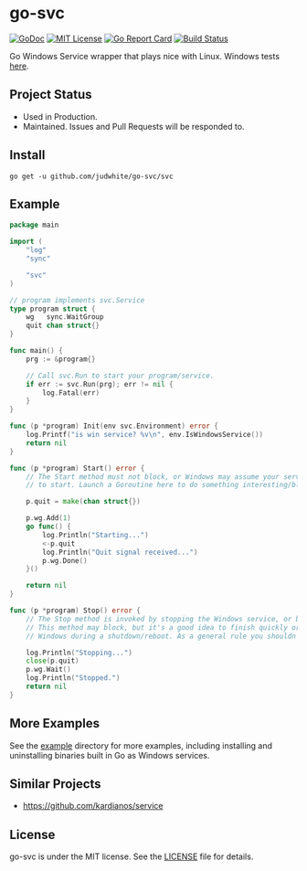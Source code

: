 # go-svc

[![GoDoc](https://godoc.org/github.com/judwhite/go-svc/svc?status.svg)](https://godoc.org/github.com/judwhite/go-svc/svc) [![MIT License](http://img.shields.io/:license-mit-blue.svg)](https://github.com/judwhite/go-svc/blob/master/LICENSE) [![Go Report Card](https://goreportcard.com/badge/github.com/judwhite/go-svc)](https://goreportcard.com/report/github.com/judwhite/go-svc)
[![Build Status](https://travis-ci.org/judwhite/go-svc.svg?branch=master)](https://travis-ci.org/judwhite/go-svc)

Go Windows Service wrapper that plays nice with Linux. Windows tests [here](https://github.com/judwhite/go-svc/blob/master/svc/svc_windows_test.go).

## Project Status

- Used in Production.
- Maintained. Issues and Pull Requests will be responded to.

## Install

`go get -u github.com/judwhite/go-svc/svc`

## Example

```go
package main

import (
	"log"
	"sync"

	"svc"
)

// program implements svc.Service
type program struct {
	wg   sync.WaitGroup
	quit chan struct{}
}

func main() {
	prg := &program{}

	// Call svc.Run to start your program/service.
	if err := svc.Run(prg); err != nil {
		log.Fatal(err)
	}
}

func (p *program) Init(env svc.Environment) error {
	log.Printf("is win service? %v\n", env.IsWindowsService())
	return nil
}

func (p *program) Start() error {
	// The Start method must not block, or Windows may assume your service failed
	// to start. Launch a Goroutine here to do something interesting/blocking.

	p.quit = make(chan struct{})

	p.wg.Add(1)
	go func() {
		log.Println("Starting...")
		<-p.quit
		log.Println("Quit signal received...")
		p.wg.Done()
	}()

	return nil
}

func (p *program) Stop() error {
	// The Stop method is invoked by stopping the Windows service, or by pressing Ctrl+C on the console.
	// This method may block, but it's a good idea to finish quickly or your process may be killed by
	// Windows during a shutdown/reboot. As a general rule you shouldn't rely on graceful shutdown.

	log.Println("Stopping...")
	close(p.quit)
	p.wg.Wait()
	log.Println("Stopped.")
	return nil
}
```

## More Examples

See the [example](https://github.com/judwhite/go-svc/tree/master/example) directory for more examples, including installing and uninstalling binaries built in Go as Windows services.

## Similar Projects

- https://github.com/kardianos/service

## License

go-svc is under the MIT license. See the [LICENSE](https://github.com/judwhite/go-svc/blob/master/LICENSE) file for details.
